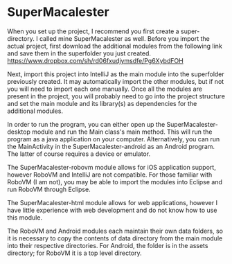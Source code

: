 SuperMacalester
===============

When you set up the project, I recommend you first create a super-directory.  I called mine SuperMacalester as well.  Before you import the actual project, first download the additional modules from the following link and save them in the superfolder you just created.
https://www.dropbox.com/sh/rd06fxudjymsdfe/Pg6XybdFOH

Next, import this project into IntelliJ as the main module into the superfolder previously created.  It may automatically import the other modules, but if not you will need to import each one manually.  Once all the modules are present in the project, you will probably need to go into the project structure and set the main module and its library(s) as dependencies for the additional modules.

In order to run the program, you can either open up the SuperMacalester-desktop module and run the Main class's main method.  This will run the program as a java application on your computer.  Alternatively, you can run the MainActivity in the SuperMacalester-android as an Android program.  The latter of course requires a device or emulator.

The SuperMacalester-robovm module allows for iOS application support, however RoboVM and IntelliJ are not compatible.  For those familiar with RoboVM (I am not), you may be able to import the modules into Eclipse and run RoboVM through Eclipse.

The SuperMacalester-html module allows for web applications, however I have little experience with web development and do not know how to use this module.

The RoboVM and Android modules each maintain their own data folders, so it is necessary to copy the contents of data directory from the main module into their respective directories.  For Android, the folder is in the assets directory; for RoboVM it is a top level directory.  
